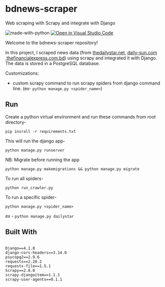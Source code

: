 # bdnews-scraper

Web scraping with Scrapy and integrate with Django


</hr>

![made-with-python](https://img.shields.io/badge/Made%20with-Python-1f425f.svg)
[![Open in Visual Studio Code](https://img.shields.io/static/v1?logo=visualstudiocode&label=&message=Open%20in%20Visual%20Studio%20Code&labelColor=2c2c32&color=007acc&logoColor=007acc)](https://github.dev/Nayemjaman/bdnews-scraper)

</hr>

Welcome to the bdnews-scraper repository!

In this project, I scraped news data (from [thedailystar.net](https://www.thedailystar.net/), [daily-sun.com](https://www.daily-sun.com/) ,[thefinancialexpress.com.bd](https://thefinancialexpress.com.bd/)) using scrapy and integrated it with Django. The data is stored in a PostgreSQL database.

Customizations:
- custom scrapy command to run scrapy spiders from django command line. (ex- `python manage.py <spider_name>`)



## Run   

Create a python virtual environment and run these commands from root directory-
```
pip insrall -r requirements.txt
```

This will run the django app-
```
python manage.py runserver
```

NB: Migrate before running the app
```
python manage.py makemigrations && python manage.py migrate
```

To run all spiders-

```
python run_crawler.py
```

To run a specific spider-
```
python manage.py <spider_name>
```
ex - `python manage.py dailystar`



## Built With
```

Django==4.1.8
django-cors-headers==3.14.0
psycopg2==2.9.6
requests==2.28.2
requests-file==1.5.1
Scrapy==2.8.0
scrapy-djangoitem==1.1.1
scrapy-user-agents==0.1.1

```
